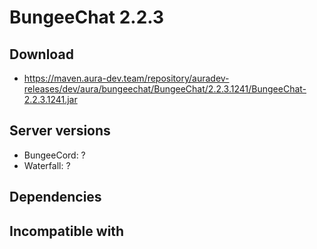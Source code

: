 # BungeeChat 2.2.3

## Download
- https://maven.aura-dev.team/repository/auradev-releases/dev/aura/bungeechat/BungeeChat/2.2.3.1241/BungeeChat-2.2.3.1241.jar
## Server versions
- BungeeCord: ?
- Waterfall: ?

## Dependencies

## Incompatible with